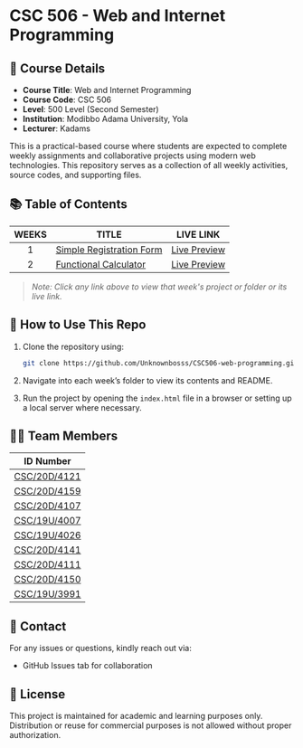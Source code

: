 # CSC 506 - Web and Internet Programming

## 📘 Course Details

- **Course Title**: Web and Internet Programming
- **Course Code**: CSC 506
- **Level**: 500 Level (Second Semester)
- **Institution**: Modibbo Adama University, Yola
- **Lecturer**: Kadams

This is a practical-based course where students are expected to complete weekly assignments and collaborative projects using modern web technologies. This repository serves as a collection of all weekly activities, source codes, and supporting files.

## 📚 Table of Contents

| <center>WEEKS</center> | <center>TITLE</center>              | <center>LIVE LINK</center>                               |
| ---------------------- | ----------------------------------- | -------------------------------------------------------- |
| <center>1</center>     | [Simple Registration Form](./Week1) | [Live Preview](https://registration-form-j.netlify.app/) |
| <center>2</center>     | [Functional Calculator](./Week2)    | [Live Preview](https://group8cal.netlify.app/)           |

> _Note: Click any link above to view that week's project or folder or its live link._

## 🚀 How to Use This Repo

1. Clone the repository using:

   ```bash
   git clone https://github.com/Unknownbosss/CSC506-web-programming.git
   ```

2. Navigate into each week’s folder to view its contents and README.
3. Run the project by opening the `index.html` file in a browser or setting up a local server where necessary.

## 👨‍💻 Team Members

| ID Number                                    |
| -------------------------------------------- |
| [CSC/20D/4121](https://www.linkedin.com/in/) |
| [CSC/20D/4159](https://www.linkedin.com/in/) |
| [CSC/20D/4107](https://www.linkedin.com/in/) |
| [CSC/19U/4007](https://www.linkedin.com/in/) |
| [CSC/19U/4026](https://www.linkedin.com/in/) |
| [CSC/20D/4141](https://www.linkedin.com/in/) |
| [CSC/20D/4111](https://www.linkedin.com/in/) |
| [CSC/20D/4150](https://www.linkedin.com/in/) |
| [CSC/19U/3991](https://www.linkedin.com/in/) |

## 📩 Contact

For any issues or questions, kindly reach out via:

- GitHub Issues tab for collaboration

## 📎 License

This project is maintained for academic and learning purposes only. Distribution or reuse for commercial purposes is not allowed without proper authorization.
